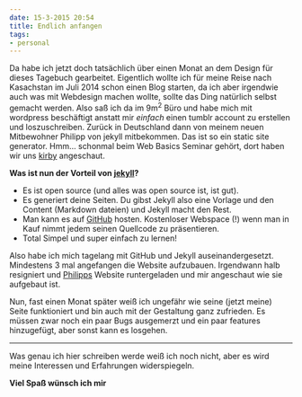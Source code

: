 ```yaml
---
date: 15-3-2015 20:54
title: Endlich anfangen
tags:
- personal
---
```


Da habe ich jetzt doch tatsächlich über einen Monat an dem Design für dieses Tagebuch gearbeitet. 
Eigentlich wollte ich für meine Reise nach Kasachstan im Juli 2014 schon einen Blog starten, da ich aber irgendwie auch was mit Webdesign machen wollte, sollte das Ding natürlich selbst gemacht werden. 
Also saß ich da im 9m<sup>2</sup> Büro und habe mich mit wordpress beschäftigt anstatt mir *einfach* einen tumblr account zu erstellen und loszuschreiben. 
Zurück in Deutschland dann von meinem neuen Mitbewohner Philipp von jekyll mitbekommen. Das ist so ein static site generator. 
Hmm... schonmal beim Web Basics Seminar gehört, dort haben wir uns [kirby](http://getkirby.com/) angeschaut.
<!--more-->
__Was ist nun der Vorteil von [jekyll](http://jekyllrb.com)?__ 

* Es ist open source (und alles was open source ist, ist gut). 
* Es generiert deine Seiten. Du gibst Jekyll also eine Vorlage und den Content (Markdown dateien) und Jekyll macht den Rest.
* Man kann es auf [GitHub](http://github.com) hosten. Kostenloser Webspace (!) wenn man in Kauf nimmt jedem seinen Quellcode zu präsentieren.
* Total Simpel und super einfach zu lernen!

Also habe ich mich tagelang mit GitHub und Jekyll auseinandergesetzt. Mindestens 3 mal angefangen die Website aufzubauen. Irgendwann halb resigniert und [Philipps](http://hey.kleinfreund.de) Website runtergeladen und mir angeschaut wie sie aufgebaut ist.

Nun, fast einen Monat später weiß ich ungefähr wie seine (jetzt meine) Seite funktioniert und bin auch mit der Gestaltung ganz zufrieden. Es müssen zwar noch ein paar Bugs ausgemerzt und ein paar features hinzugefügt, aber sonst kann es losgehen.

---

Was genau ich hier schreiben werde weiß ich noch nicht, aber es wird meine Interessen und Erfahrungen widerspiegeln. 

__Viel Spaß wünsch ich mir__


